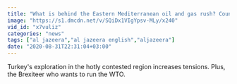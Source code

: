 ```yaml
---
title: "What is behind the Eastern Mediterranean oil and gas rush? Counting the Cost"
image: "https://s1.dmcdn.net/v/SQiDx1VIgYpsv-MLy/x240"
vid_id: "x7vuliz"
categories: "news"
tags: ["al jazeera","al jazeera english","aljazeera"]
date: "2020-08-31T22:31:04+03:00"
---
```

Turkey's exploration in the hotly contested region increases tensions. Plus, the Brexiteer who wants to run the WTO.
